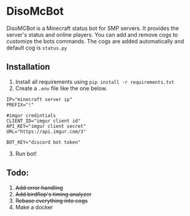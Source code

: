 DisoMcBot
======

DisoMCBot is a Minecraft status bot for SMP servers. It provides the server's status and online players. You can add and remove cogs to customize the bots commands. The cogs are added automatically and default cog is `status.py`

## Installation
1. Install all requirements using `pip install -r requirements.txt`
2. Create a `.env` file like the one below.
```
IP="minecraft server ip"
PREFIX="!"

#imgur credintials
CLIENT_ID="imgur client id"
API_KEY="imgur client secret"
URL="https://api.imgur.com/3"

BOT_KEY="discord bot token"
```
3. Run bot!

## Todo:
1. ~~Add error handling~~
2. ~~Add birdflop's timing analyzer~~
3. ~~Rebase everything into cogs~~
4. Make a docker
